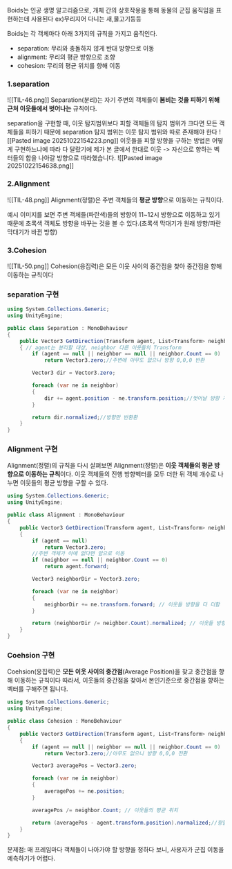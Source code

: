 Boids는 인공 생명 알고리즘으로, 개체 간의 상호작용을 통해 동물의 군집 움직임을 표현하는데 사용된다
ex)무리지어 다니는 새,물고기등등

Boids는 각 객체마다 아래 3가지의 규칙을 가지고 움직인다.
- separation: 무리와 충돌하지 않게 반대 방향으로 이동  
- alignment: 무리의 평균 방향으로 조향  
- cohesion: 무리의 평균 위치를 향해 이동

### 1.separation
![[TIL-46.png]]
Separation(분리)는 자기 주변의 객체들이 **붐비는 것을 피하기 위해 근처 이웃들에서 벗어나는** 규칙이다.

separation을 구현할 때, 이웃 탐지범위보다 피할 객체들의 탐지 범위가 크다면 모든 객체들을 피하기 때문에
separation 탐지 범위는 이웃 탐지 범위와 따로 존재해야 한다
![[Pasted image 20251022154223.png]]
이웃들을 피할 방향을 구하는 방법은 어떻게 구현하느냐에 따라 다 달랐기에
제가 본 글에서 한대로 이웃 -> 자신으로 향하는 벡터들의 합을 나아갈 방향으로 따라했습니다.
![[Pasted image 20251022154638.png]]

### 2.Alignment
![[TIL-48.png]]
Alignment(정렬)은 주변 객체들의 **평균 방향**으로 이동하는 규칙이다.

예시 이미지를 보면 주변 객체들(파란색)들의 방향이 11~12시 방향으로 이동하고 있기 때문에
초록색 객체도 방향을 바꾸는 것을 볼 수 있다.(초록색 막대기가 원래 방향/파란 막대기가 바뀐 방향)

### 3.Cohesion
![[TIL-50.png]]
Cohesion(응집력)은 모든 이웃 사이의 중간점을 찾아 중간점을 향해 이동하는 규칙이다


### separation 구현
```csharp
using System.Collections.Generic;
using UnityEngine;

public class Separation : MonoBehaviour
{
    public Vector3 GetDirection(Transform agent, List<Transform> neighbor)
    { // agent는 분리할 대상, neighbor 다른 이웃들의 Transform
        if (agent == null || neighbor == null || neighbor.Count == 0) 
            return Vector3.zero;//주변에 아무도 없으니 방향 0,0,0 반환

        Vector3 dir = Vector3.zero;

        foreach (var ne in neighbor)
        {
            dir += agent.position - ne.transform.position;//벗어날 방향 계산
        }

        return dir.normalized;//방향만 반환환
    }
}

```


### Alignment 구현
Alignment(정렬)의 규칙을 다시 살펴보면 Alignment(정렬)은 **이웃 객체들의 평균 방향으로 이동하는 규칙**이다.
이웃 객체들의 진행 방향벡터를 모두 더한 뒤 객체 개수로 나누면 이웃들의 평균 방향을 구할 수 있다.

```csharp
using System.Collections.Generic;
using UnityEngine;

public class Alignment : MonoBehaviour
{
    public Vector3 GetDirection(Transform agent, List<Transform> neighbor)
    {
        if (agent == null)
            return Vector3.zero;
		//주변 객체가 아예 없다면 앞으로 이동
        if (neighbor == null || neighbor.Count == 0)
            return agent.forward;

        Vector3 neighborDir = Vector3.zero;

        foreach (var ne in neighbor)
        {
            neighborDir += ne.transform.forward; // 이웃들 방향을 다 더함
        }

        return (neighborDir /= neighbor.Count).normalized; // 이웃들 방향을 수만큼 나눠 평균 반환
    }
}

```



### Coehsion 구현
Coehsion(응집력)은 **모든 이웃 사이의 중간점**(Average Position)을 찾고 중간점을 향해 이동하는 규칙이다
따라서, 이웃들의 중간점을 찾아서 본인기준으로 중간점을 향하는 벡터를 구해주면 됩니다.

```csharp
using System.Collections.Generic;
using UnityEngine;

public class Cohesion : MonoBehaviour
{
    public Vector3 GetDirection(Transform agent, List<Transform> neighbor)
    {
        if (agent == null || neighbor == null || neighbor.Count == 0)
            return Vector3.zero;//아무도 없으니 방향 0,0,0 전환

        Vector3 averagePos = Vector3.zero;

        foreach (var ne in neighbor)
        {
            averagePos += ne.position;
        }

        averagePos /= neighbor.Count; // 이웃들의 평균 위치

        return (averagePos - agent.transform.position).normalized;//향할 위치 방향 반환
    }
}

```




문제점: 매 프레임마다 객체들이 나아가야 할 방향을 정하다 보니, 사용자가 군집 이동을 예측하기가 어렵다.